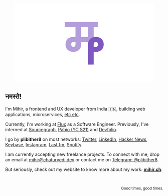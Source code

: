 <p align="center">
  <a href="https://mihir.ch">
    <img src="logo.svg" alt="Muh" height="250"/>
  </a>
</p>

## नमस्ते!

I'm Mihir, a frontend and UX developer from India :india:, building web applications, microservices, [etc etc](https://mihir.ch/projects).

Currently, I'm working at [Flux](https://flux.ai) as a Software Engineer. Previously, I've interned at [Sourcegraph](https://about.sourcegraph.com), [Pabio (YC S21)](https://pabio.com) and [Devfolio](https://devfolio.co).

I go by **plibither8** on most networks: [Twitter](https://twitter.com/plibither8), [LinkedIn](https://linkedin.com/in/plibither8), [Hacker News](https://news.ycombinator.com/user?id=plibither8), [Keybase](https://keybase.io/plibither8), [Instagram](https://www.instagram.com/plibither8), [Last.fm](https://last.fm/user/plibither8), [Spotify](https://open.spotify.com/user/tmf5wfz6mzs6cca830in4tm1m).

I am currently accepting new freelance projects. To connect with me, drop an email at mihir@chaturvedi.dev or contact me on [Telegram: @plibither8](https://t.me/plibither8).

But seriously, check out my website to know more about my work: **[mihir.ch](https://mihir.ch)**.

<br>

<p align="right">
  <sup>Good times, good times.</sup>
</p>
